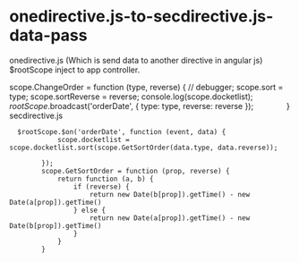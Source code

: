 # onedirective.js-to-secdirective.js-data-pass

onedirective.js (Which is send data to another directive in angular js)
$rootScope inject to app controller.

  scope.ChangeOrder = function (type, reverse) {
               // debugger;
                scope.sort = type;
                scope.sortReverse = reverse;
                console.log(scope.docketlist);
                $rootScope.$broadcast('orderDate', { type: type, reverse: reverse });
               
            }
secdirective.js 

      $rootScope.$on('orderDate', function (event, data) {
                scope.docketlist = scope.docketlist.sort(scope.GetSortOrder(data.type, data.reverse));
               
            });
            scope.GetSortOrder = function (prop, reverse) {
                return function (a, b) {
                    if (reverse) {
                        return new Date(b[prop]).getTime() - new Date(a[prop]).getTime()
                    } else {
                        return new Date(a[prop]).getTime() - new Date(b[prop]).getTime()
                    }
                }
            }
            
